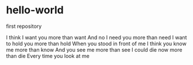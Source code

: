 # hello-world
first repository

I think I want you more than want
And no I need you more than need
I want to hold you more than hold
When you stood in front of me
I think you know me more than know
And you see me more than see
I could die now more than die
Every time you look at me
